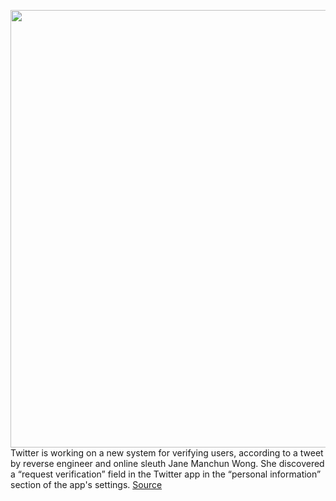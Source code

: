 <img src='https://cdn.vox-cdn.com/thumbor/EbEtVgojrTBSS7kYz051ZzebI0g=/0x0:2040x1360/1200x800/filters:focal(857x517:1183x843)/cdn.vox-cdn.com/uploads/chorus_image/image/66909427/acastro_170726_1777_0012.0.jpg' width='700px' /><br/>
Twitter is working on a new system for verifying users, according to a tweet by reverse engineer and online sleuth Jane Manchun Wong. She discovered a “request verification” field in the Twitter app in the “personal information” section of the app's settings.
<a href='https://www.theverge.com/2020/6/8/21284406/twitter-verified-back-badges-blue-check'> Source <a/>